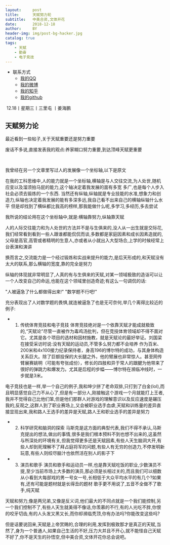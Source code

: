 ```yaml
---
layout:     post
title:      天赋努力轮
subtitle:   中美合资,文体开花
date:       2018-12-18
author:     BY
header-img: img/post-bg-hacker.jpg
catalog: true
tags:
    - 天赋
    - 勤奋
    - 电子竞技
---
```


* 联系方式
	* [我的QQ](http://wpa.qq.com/msgrd?v=1&uin=1033326818&site=qq&menu=yes)
    * [我的微博](https://weibo.com/u/5209344262)
	* [我的知乎](https://www.zhihu.com/people/jiang-hai-peng-93/activities)
	* [我的github](https://github.com/jiang1033326818)
	
	
​​
12.18丨星期三丨三里屯 丨姜海鹏
​


## 天赋努力论
 
 

最近看到一些帖子,关于天赋重要还是努力重要

废话不多说,直接发表我的观点:养家糊口努力重要,到达顶峰天赋更重要


​​

我曾经在另一个文章里写过人的发展像一个坐标轴,以下是原文


在我的工科思维中,人的能力就是一个坐标轴,横轴是与人交往交流,为人处世,随机应变以及溜须拍马屁的能力,这个轴决定着我发展的面有多宽 多广,也是每个人步入社会必须去锻炼的一个东西. 当然还有纵轴,纵轴就是专业技能的水准,想象力和创造力,纵轴也决定着我发展的能有多深多远,我自己看不出来自己的横轴纵轴什么水平 但是却找到了横纵都比我高的榜样,那我能做什么呢,多学习,多经历,多去尝试


我所说的结论用在这个坐标轴中,就是:横轴靠努力,纵轴靠天赋


人的人际交往能力和为人处世的方法并不是与生俱来的,没人从一出生就是交际花,我们经常看到看到一些人跟谁都能侃侃而谈,多数都是家庭因素和成长因素造就的,父母是高官,高管或者精明的生意人,亦或者从小就出入大型场合,上学的时候经常上台表演和演讲


换而言之,交流能力是一个经过锻炼和实战来提升的能力,是后天形成的,和天赋没有太大的联系,那么横轴的宽度,靠的完全是努力


纵轴的体现就非常明显了,人真的有与生俱来的天赋,对某一领域极致的造诣可以让一个人改变自己的命运,也能在这个领域里创造奇迹;有这么一句调侃的话:


"人被逼急了什么都做得出来!"    "数学题不行吧!"


充分表现出了人对数学题的畏惧,就连被逼急了也是无可奈何,举几个离得比较近的例子:


* 1.	传统体育竞技和电子竞技
体育竞技绝对是一个依靠天赋才能成就极致的,“天赋论”尽管一直被作为毒鸡汤批判，但在竞技体育领域却不得不面对它。尤其是各个项目的选材和因材施教，就是天赋论的最好举证。刘国梁在接受采访时说:没有天赋的运动员,不管多么努力都不会培养
作为百米、200米和4x100接力纪录保持者，身高196的博尔特的成功，与其身体构造关系巨大。除了巨额投保的大长腿之外，他的臂展也非常惊人。甚至网传臂展赛姚明（可能有夸张成份），修长的四肢和异于常人的跟腱为他带来了很好的弹跳力和爆发力。尤其是后程的步幅——博尔特在濒临冲线时，一步就是3米。

电子竞技也是一样,举一个自己的例子,我和坤少拼了老命双排,只打到了白金(lol),而且明显感觉自己力不从心了,但是有一部分人,刚接触这个游戏一个月就能打上王者,我并不觉得自己比他们笨,但是他们那群人对游戏的理解意识以及反应速度是碾压我的,反观之,这群人到了职业赛场上,又会被职业选手血虐,天赋和训练量的差异直接显现出来,我和路人王选手的差异是天赋,路人王和职业选手的差异是努力

* 2.	科学研究和脑洞的探索
马斯克是这方面的典型代表,我们不得不承认,马斯克提出的想法,做出的事情,很多是我们根本预料不到也想不出来的,这虽然与所深处的环境有关,但我觉得更多还是天赋因素,有些人天生脑洞大开,有些人却到死理解不了拜占庭将军的问题,有些人有无穷的创造力,不停发明新玩意,有些人则绞尽脑汁也依然活在别人的影子下

* 3.	演员和歌手
演员和歌手和运动员一样,也是靠天赋吃饭的职业,少数演员不提,至少当前市场上大多数的演员,那必须是长相过关的,而且我们可以细数从小看到大每部戏的男一号女一号,长相低于大众平均水平的有几个?如果有,还有可能是题材就是长得丑的题材
歌手更不用说了,五音不全做不了歌手,纯天赋




天赋和努力,像是两兄弟,又像是反义词,他们最大的不同点就是一个我们能控制,另一个我们控制不了,有些人天生就美得不像话,你羡慕的不行,有的人光吃不胖,你恨的咬牙切齿,有的人头发又黑又长,而你却濒临秃顶,你有办法吗?你能改变这些吗?

但是话要说回来,天赋是上帝赏赐的,合理的利用,发挥到极致那才是真正的天赋,当然了,身为一个普通人,如果自己生活的不好,压力大并且不开心,就不能怪自己天赋不好了,你不是天生的孙悟空,但中美合资,文体开花你总会说吧。














